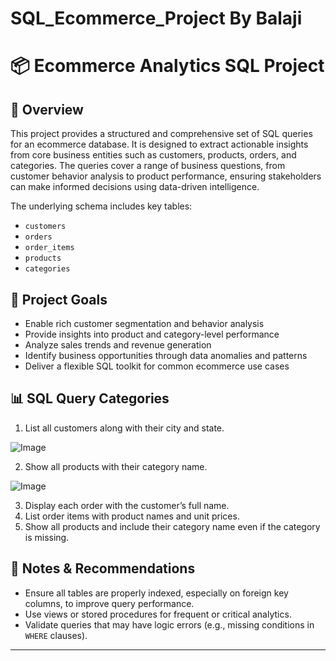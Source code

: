 # SQL_Ecommerce_Project By Balaji
# 📦 Ecommerce Analytics SQL Project

## 📖 Overview

This project provides a structured and comprehensive set of SQL queries for an ecommerce database. It is designed to extract actionable insights from core business entities such as customers, products, orders, and categories. The queries cover a range of business questions, from customer behavior analysis to product performance, ensuring stakeholders can make informed decisions using data-driven intelligence.

The underlying schema includes key tables:
- `customers`
- `orders`
- `order_items`
- `products`
- `categories`

## 🎯 Project Goals

- Enable rich customer segmentation and behavior analysis
- Provide insights into product and category-level performance
- Analyze sales trends and revenue generation
- Identify business opportunities through data anomalies and patterns
- Deliver a flexible SQL toolkit for common ecommerce use cases

## 📊 SQL Query Categories

  1. List all customers along with their city and state.

![Image](https://github.com/user-attachments/assets/605f719c-8ab2-424e-8625-7f873293e41f) 

  2. Show all products with their category name.

![Image](https://github.com/user-attachments/assets/d7c1ef53-d588-4593-b863-5c70ea9cd475)

  3. Display each order with the customer’s full name.
  4.  List order items with product names and unit prices.
  5.  Show all products and include their category name even if the category is missing.

## 📝 Notes & Recommendations

- Ensure all tables are properly indexed, especially on foreign key columns, to improve query performance.
- Use views or stored procedures for frequent or critical analytics.
- Validate queries that may have logic errors (e.g., missing conditions in `WHERE` clauses).

---


